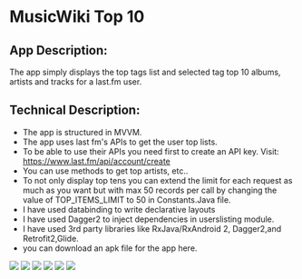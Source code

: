 # MusicWiki Top 10

## App Description:
The app simply displays the top tags list and selected tag top 10 albums, artists and tracks for a last.fm user.

## Technical Description:
*	The app is structured in MVVM.
* The app uses last fm's APIs to get the user top lists.
*	To be able to use their APIs you need first to create an API key.
  Visit: https://www.last.fm/api/account/create
*	You can use methods to get top artists,  etc..
*	To not only display top tens you can extend the limit for each request as much as you want but with max 50 records per call by changing the value of TOP_ITEMS_LIMIT to 50 in Constants.Java file.
*	I have used databinding to write declarative layouts
*	I have used Dagger2 to inject dependencies in userslisting module.
*	I have used 3rd party libraries like RxJava/RxAndroid 2, Dagger2,and Retrofit2,Glide.
*	you can download an apk file for the app here.

![](doc/screenshot1.png)
![](doc/screenshot2.png)
![](doc/screenshot3.png)
![](doc/screenshot4.png)
![](idoc/screenshot5.png)
![](doc/screenshot6.png)
